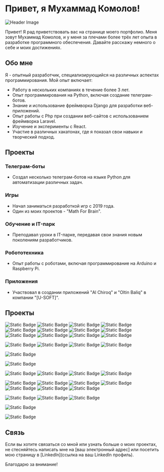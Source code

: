 # Привет, я Мухаммад Комолов!

![Header Image](https://ic.wampi.ru/2023/08/10/Group-1.png)

Привет! Я рад приветствовать вас на странице моего портфолио. Меня зовут Мухаммад Комолов, и у меня за плечами более трёх лет опыта в разработке программного обеспечения. Давайте расскажу немного о себе и моих достижениях.

## Обо мне

Я - опытный разработчик, специализирующийся на различных аспектах программирования. Мой опыт включает:

- Работу в нескольких компаниях в течение более 3 лет.
- Опыт программирования на Python, включая создание телеграм-ботов.
- Знание и использование фреймворка Django для разработки веб-приложений.
- Опыт работы с Php при создании веб-сайтов с использованием фреймворка Laravel.
- Изучение и эксперименты с React.
- Участие в различных хакатонах, где я показал свои навыки и творческий подход.

## Проекты

### Телеграм-боты

- Создал несколько телеграм-ботов на языке Python для автоматизации различных задач.
  
### Игры

- Начал заниматься разработкой игр с 2019 года.
- Один из моих проектов - "Math For Brain".

### Обучение и IT-парк

- Преподавал уроки в IT-парке, передавая свои знания новым поколениям разработчиков.

### Робототехника

- Опыт работы с роботами, включая программирование на Arduino и Raspberry Pi.

### Приложения

- Участвовал в создании приложений "Al Chiroq" и "Oltin Baliq" в компании "[U-SOFT]".

## Проекты

![Static Badge](https://img.shields.io/badge/unity_c%23-crystal_castle-4942E4)
![Static Badge](https://img.shields.io/badge/unity_c%23-infinity_car_runner_3d-4942E4)
![Static Badge](https://img.shields.io/badge/unity_c%23-survival_island-4942E4)
![Static Badge](https://img.shields.io/badge/unity_c%23-tower_shot-4942E4)
![Static Badge](https://img.shields.io/badge/unity_c%23-al_ninja-4942E4)
![Static Badge](https://img.shields.io/badge/unity_c%23-flappy_chiroq-4942E4)
![Static Badge](https://img.shields.io/badge/unity_c%23-music_hop-4942E4)
![Static Badge](https://img.shields.io/badge/unity_c%23-math_for_fishes-4942E4)
![Static Badge](https://img.shields.io/badge/unity_c%23-math_pvp-4942E4)
![Static Badge](https://img.shields.io/badge/unity_c%23-photon_project-4942E4)
![Static Badge](https://img.shields.io/badge/unity_c%23-my_room_online-4942E4)
![Static Badge](https://img.shields.io/badge/unity-studygram_unity_courses-4942E4)

![Static Badge](https://img.shields.io/badge/python-tg_bot_poloma_api-4942E4)
![Static Badge](https://img.shields.io/badge/python-rona_loft_parser-4942E4)
![Static Badge](https://img.shields.io/badge/python-cc_math_online-4942E4)
![Static Badge](https://img.shields.io/badge/python-ip_camera_radar-4942E4)

![Static Badge](https://img.shields.io/badge/django-knox_site_builder-4942E4)

![Static Badge](https://img.shields.io/badge/laravel-rattan_uz-4942E4)

![Static Badge](https://img.shields.io/badge/php-clean_code_2022-4942E4)
![Static Badge](https://img.shields.io/badge/php-cc_math_online-4942E4)
![Static Badge](https://img.shields.io/badge/php-my_room_online-4942E4)
![Static Badge](https://img.shields.io/badge/php-finch_uz-4942E4)

![Static Badge](https://img.shields.io/badge/arduino-school_auto_clock-4942E4)
![Static Badge](https://img.shields.io/badge/arduino-robo_constructor-4942E4)
![Static Badge](https://img.shields.io/badge/arduino-ip_camera_radar-4942E4)
![Static Badge](https://img.shields.io/badge/arduino-clock_magnium-4942E4)
![Static Badge](https://img.shields.io/badge/arduino-ai_glasses-4942E4)
![Static Badge](https://img.shields.io/badge/arduino-robo_sumo_2018-4942E4)
![Static Badge](https://img.shields.io/badge/arduino-display_game-4942E4)

![Static Badge](https://img.shields.io/badge/figma-studygram-4942E4)
![Static Badge](https://img.shields.io/badge/figma-clean_code_2022-4942E4)
![Static Badge](https://img.shields.io/badge/figma-rona_loft_posts-4942E4)

![Static Badge](https://img.shields.io/badge/au-studygram_unity_courses-4942E4)

![Static Badge](https://img.shields.io/badge/premier_pro-studygram_unity_courses-4942E4)


## Связь

Если вы хотите связаться со мной или узнать больше о моих проектах, не стесняйтесь написать мне на [ваш электронный адрес] или посетить мою страницу в [LinkedIn](ссылка на ваш LinkedIn профиль).

Благодарю за внимание!

